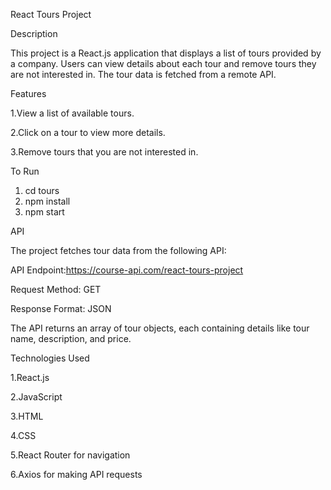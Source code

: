 React Tours Project

Description

This project is a React.js application that displays a list of tours provided by a company. Users can view details about each tour and remove tours they are not interested in. The tour data is fetched from a remote API.

Features

1.View a list of available tours.

2.Click on a tour to view more details.

3.Remove tours that you are not interested in.

To Run
1. cd tours
2. npm install
3. npm start

API

The project fetches tour data from the following API:

API Endpoint:https://course-api.com/react-tours-project

Request Method: GET

Response Format: JSON

The API returns an array of tour objects, each containing details like tour name, description, and price.

Technologies Used

1.React.js

2.JavaScript

3.HTML

4.CSS

5.React Router for navigation

6.Axios for making API requests
